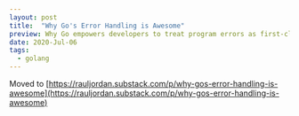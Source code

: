 ```yaml
---
layout: post
title:  "Why Go's Error Handling is Awesome"
preview: Why Go empowers developers to treat program errors as first-class citizens
date: 2020-Jul-06
tags: 
  - golang
---
```


Moved to [https://rauljordan.substack.com/p/why-gos-error-handling-is-awesome](https://rauljordan.substack.com/p/why-gos-error-handling-is-awesome)
